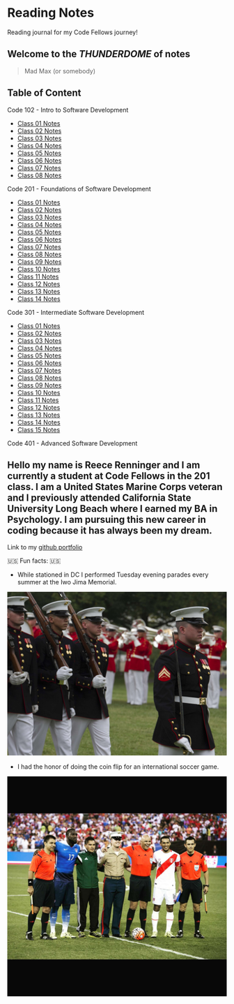 # Reading Notes

Reading journal for my Code Fellows journey!

## **Welcome to the _THUNDERDOME_ of notes**

> Mad Max (or somebody)

## Table of Content

Code 102 - Intro to Software Development

- [Class 01 Notes](102ClassNotes/read01notes.md)
- [Class 02 Notes](102ClassNotes/read02notes.md)
- [Class 03 Notes](102ClassNotes/read03notes.md)
- [Class 04 Notes](102ClassNotes/read04notes.md)
- [Class 05 Notes](102ClassNotes/read05notes.md)
- [Class 06 Notes](102ClassNotes/read06notes.md)
- [Class 07 Notes](102ClassNotes/read07notes.md)
- [Class 08 Notes](102ClassNotes/read08notes.md)

Code 201 - Foundations of Software Development

- [Class 01 Notes](201ClassNotes/201Class1Notes.md)
- [Class 02 Notes](201ClassNotes/201Class2Notes.md)
- [Class 03 Notes](201ClassNotes/201Class3Notes.md)
- [Class 04 Notes](201ClassNotes/201Class4Notes.md)
- [Class 05 Notes](201ClassNotes/201Class5Notes.md)
- [Class 06 Notes](201ClassNotes/201Class6Notes.md)
- [Class 07 Notes](201ClassNotes/201Class7Notes.md)
- [Class 08 Notes](201ClassNotes/201Class8Notes.md)
- [Class 09 Notes](201ClassNotes/201Class9Notes.md)
- [Class 10 Notes](201ClassNotes/201Class10Notes.md)
- [Class 11 Notes](201ClassNotes/201Class11Notes.md)
- [Class 12 Notes](201ClassNotes/201Class12Notes.md)
- [Class 13 Notes](201ClassNotes/201Class13Notes.md)
- [Class 14 Notes](201ClassNotes/201Class14Notes.md)

Code 301 - Intermediate Software Development

- [Class 01 Notes](301ClassNotes/301Class1Notes.md)
- [Class 02 Notes](301ClassNotes/301Class2Notes.md)
- [Class 03 Notes](301ClassNotes/301Class3Notes.md)
- [Class 04 Notes](301ClassNotes/301Class4Notes.md)
- [Class 05 Notes](301ClassNotes/301Class5Notes.md)
- [Class 06 Notes](301ClassNotes/301Class6Notes.md)
- [Class 07 Notes](301ClassNotes/301Class7Notes.md)
- [Class 08 Notes](301ClassNotes/301Class8Notes.md)
- [Class 09 Notes](301ClassNotes/301Class9Notes.md)
- [Class 10 Notes](301ClassNotes/301Class10Notes.md)
- [Class 11 Notes](301ClassNotes/301Class11Notes.md)
- [Class 12 Notes](301ClassNotes/301Class12Notes.md)
- [Class 13 Notes](301ClassNotes/301Class13Notes.md)
- [Class 14 Notes](301ClassNotes/301Class14Notes.md)
- [Class 15 Notes](301ClassNotes/301Class15Notes.md)

Code 401 - Advanced Software Development

## Hello my name is Reece Renninger and I am currently a student at Code Fellows in the 201 class. I am a United States Marine Corps veteran and I previously attended California State University Long Beach where I earned my BA in Psychology.  I am pursuing this new career in coding because it has always been my dream.

Link to my [github portfolio](https://github.com/ReeceRenninger)

🇺🇸 Fun facts: 🇺🇸

- While stationed in DC I performed Tuesday evening parades every summer at the Iwo Jima Memorial.

![iwo jima memorial](Iwoparade.Me.jpg)

- I had the honor of doing the coin flip for an international soccer game.

![soccer game](coinflip.peruVSus.jpg)
